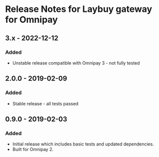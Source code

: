 # Release Notes for Laybuy gateway for Omnipay 

## 3.x - 2022-12-12
### Added
- Unstable release compatible with Omnipay 3 - not fully tested

## 2.0.0 - 2019-02-09
### Added
- Stable release - all tests passed

## 0.9.0 - 2019-02-03
### Added
- Initial release which includes basic tests and updated dependencies.
- Built for Omnipay 2.

